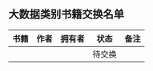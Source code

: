 ## 大数据类别书籍交换名单

| 书籍          | 作者   | 拥有者   | 状态  | 备注    |
|:-----------:|:----:| ----- | --- | ----- |
|    | |   | 待交换 |    |